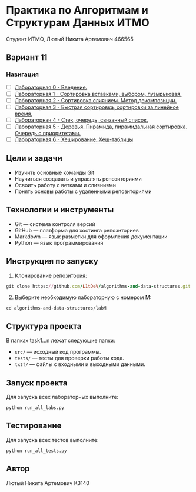 # Практика по Алгоритмам и Cтруктурам Данных ИТМО
Студент ИТМО, Лютый Никита Артемович 466565
## Вариант 11

### Навигация

- [ ] [Лабораторная 0 - Введение. ](lab0)
- [ ] [Лабораторная 1 - Сортировка вставками, выбором, пузырьковая. ](lab1)
- [ ] [Лабораторная 2 - Сортировка слиянием. Метод декомпозиции. ](lab2)
- [ ] [Лабораторная 3 - Быстрая сортировка, сортировки за линейное время. ](lab3)
- [ ] [Лабораторная 4 - Стек, очередь, связанный список. ](lab4)
- [ ] [Лабораторная 5 - Деревья. Пирамида, пирамидальная сортировка. Очередь с приоритетами. ](lab5)
- [ ] [Лабораторная 6 - Хеширование. Хеш-таблицы ](lab6)

## Цели и задачи
- Изучить основные команды Git
- Научиться создавать и управлять репозиториями
- Освоить работу с ветками и слияниями
- Понять основы работы с удаленными репозиториями
## Технологии и инструменты
- Git — система контроля версий
- GitHub — платформа для хостинга репозиториев
- Markdown — язык разметки для оформления документации
- Python — язык программирования
## Инструкция по запуску
1. Клонирование репозитория:
  ```rb
  git clone https://github.com/L1tDeV/algorithms-and-data-structures.git
  ```
2. Выберите необходимую лабораторную с номером M:
  ```
  cd algorithms-and-data-structures/labM
  ```
## Структура проекта
В папках task1...n лежат следующие папки:
- `src/` — исходный код программы.
- `tests/` — тесты для проверки работы кода.
- `txtf/` — файлы с входными и выходными данными.
## Запуск проекта
Для запуска всех лабораторных выполните:
   ```
   python run_all_labs.py
   ```
## Тестирование
Для запуска всех тестов выполните:
   ```
   python run_all_tests.py
   ```
## Автор
Лютый Никита Артемович К3140
